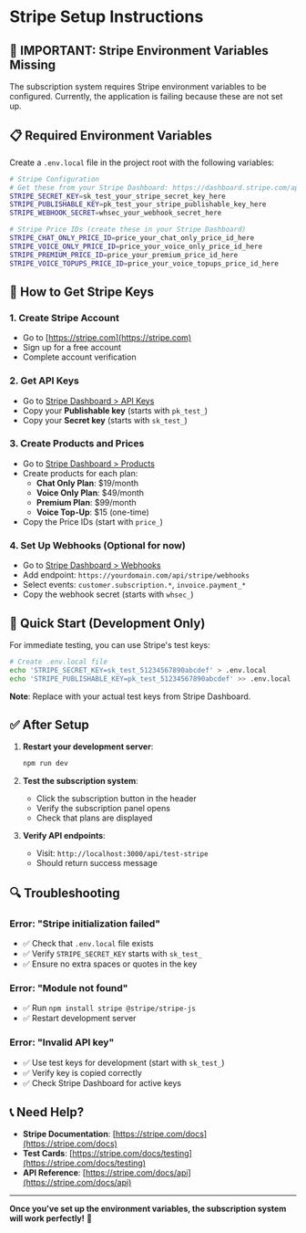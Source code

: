 # Stripe Setup Instructions

## 🚨 **IMPORTANT: Stripe Environment Variables Missing**

The subscription system requires Stripe environment variables to be configured. Currently, the application is failing because these are not set up.

## 📋 **Required Environment Variables**

Create a `.env.local` file in the project root with the following variables:

```bash
# Stripe Configuration
# Get these from your Stripe Dashboard: https://dashboard.stripe.com/apikeys
STRIPE_SECRET_KEY=sk_test_your_stripe_secret_key_here
STRIPE_PUBLISHABLE_KEY=pk_test_your_stripe_publishable_key_here
STRIPE_WEBHOOK_SECRET=whsec_your_webhook_secret_here

# Stripe Price IDs (create these in your Stripe Dashboard)
STRIPE_CHAT_ONLY_PRICE_ID=price_your_chat_only_price_id_here
STRIPE_VOICE_ONLY_PRICE_ID=price_your_voice_only_price_id_here
STRIPE_PREMIUM_PRICE_ID=price_your_premium_price_id_here
STRIPE_VOICE_TOPUPS_PRICE_ID=price_your_voice_topups_price_id_here
```

## 🔧 **How to Get Stripe Keys**

### 1. **Create Stripe Account**
- Go to [https://stripe.com](https://stripe.com)
- Sign up for a free account
- Complete account verification

### 2. **Get API Keys**
- Go to [Stripe Dashboard > API Keys](https://dashboard.stripe.com/apikeys)
- Copy your **Publishable key** (starts with `pk_test_`)
- Copy your **Secret key** (starts with `sk_test_`)

### 3. **Create Products and Prices**
- Go to [Stripe Dashboard > Products](https://dashboard.stripe.com/products)
- Create products for each plan:
  - **Chat Only Plan**: $19/month
  - **Voice Only Plan**: $49/month  
  - **Premium Plan**: $99/month
  - **Voice Top-Up**: $15 (one-time)
- Copy the Price IDs (start with `price_`)

### 4. **Set Up Webhooks** (Optional for now)
- Go to [Stripe Dashboard > Webhooks](https://dashboard.stripe.com/webhooks)
- Add endpoint: `https://yourdomain.com/api/stripe/webhooks`
- Select events: `customer.subscription.*`, `invoice.payment_*`
- Copy the webhook secret (starts with `whsec_`)

## 🚀 **Quick Start (Development Only)**

For immediate testing, you can use Stripe's test keys:

```bash
# Create .env.local file
echo 'STRIPE_SECRET_KEY=sk_test_51234567890abcdef' > .env.local
echo 'STRIPE_PUBLISHABLE_KEY=pk_test_51234567890abcdef' >> .env.local
```

**Note**: Replace with your actual test keys from Stripe Dashboard.

## ✅ **After Setup**

1. **Restart your development server**:
   ```bash
   npm run dev
   ```

2. **Test the subscription system**:
   - Click the subscription button in the header
   - Verify the subscription panel opens
   - Check that plans are displayed

3. **Verify API endpoints**:
   - Visit: `http://localhost:3000/api/test-stripe`
   - Should return success message

## 🔍 **Troubleshooting**

### Error: "Stripe initialization failed"
- ✅ Check that `.env.local` file exists
- ✅ Verify `STRIPE_SECRET_KEY` starts with `sk_test_`
- ✅ Ensure no extra spaces or quotes in the key

### Error: "Module not found"
- ✅ Run `npm install stripe @stripe/stripe-js`
- ✅ Restart development server

### Error: "Invalid API key"
- ✅ Use test keys for development (start with `sk_test_`)
- ✅ Verify key is copied correctly
- ✅ Check Stripe Dashboard for active keys

## 📞 **Need Help?**

- **Stripe Documentation**: [https://stripe.com/docs](https://stripe.com/docs)
- **Test Cards**: [https://stripe.com/docs/testing](https://stripe.com/docs/testing)
- **API Reference**: [https://stripe.com/docs/api](https://stripe.com/docs/api)

---

**Once you've set up the environment variables, the subscription system will work perfectly!** 🎉
